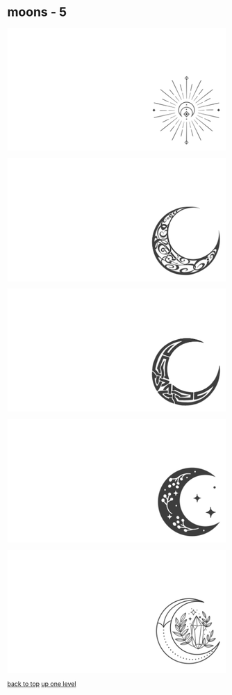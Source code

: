 # moons - 5
[![esoteric_moon_artstudiodesignsvg.png](https://raw.githubusercontent.com/buckmanc/wallpapers/main/terminal/grey%20on%20alpha/little/moons/esoteric_moon_artstudiodesignsvg.png "esoteric_moon_artstudiodesignsvg.png")](https://raw.githubusercontent.com/buckmanc/wallpapers/main/terminal/grey%20on%20alpha/little/moons/esoteric_moon_artstudiodesignsvg.png)

[![moon_1.png](https://raw.githubusercontent.com/buckmanc/wallpapers/main/terminal/grey%20on%20alpha/little/moons/moon_1.png "moon_1.png")](https://raw.githubusercontent.com/buckmanc/wallpapers/main/terminal/grey%20on%20alpha/little/moons/moon_1.png)

[![moon_2.png](https://raw.githubusercontent.com/buckmanc/wallpapers/main/terminal/grey%20on%20alpha/little/moons/moon_2.png "moon_2.png")](https://raw.githubusercontent.com/buckmanc/wallpapers/main/terminal/grey%20on%20alpha/little/moons/moon_2.png)

[![moon_buds_artstudiodesignsvg.png](https://raw.githubusercontent.com/buckmanc/wallpapers/main/terminal/grey%20on%20alpha/little/moons/moon_buds_artstudiodesignsvg.png "moon_buds_artstudiodesignsvg.png")](https://raw.githubusercontent.com/buckmanc/wallpapers/main/terminal/grey%20on%20alpha/little/moons/moon_buds_artstudiodesignsvg.png)

[![moon_crystals_artstudiodesignsvg.png](https://raw.githubusercontent.com/buckmanc/wallpapers/main/terminal/grey%20on%20alpha/little/moons/moon_crystals_artstudiodesignsvg.png "moon_crystals_artstudiodesignsvg.png")](https://raw.githubusercontent.com/buckmanc/wallpapers/main/terminal/grey%20on%20alpha/little/moons/moon_crystals_artstudiodesignsvg.png)



[back to top](#)
[up one level](/terminal/grey%20on%20alpha/little/README.MD)
